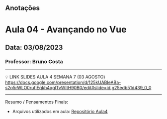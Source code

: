 ## Anotações

# Aula 04 - Avançando no Vue

## Data: 03/08/2023

### Professor: Bruno Costa

---

💡 LINK SLIDES AULA 4 SEMANA 7 (03 AGOSTO)
https://docs.google.com/presentation/d/125kUABIeABa-s2q5rWLO0rufiEqkh4qqlTvWItH90B0/edit#slide=id.g25edb51d439_0_0

---

Resumo / Pensamentos Finais:

- Arquivos utilizados em aula: [Repositório Aula4](https://github.com/vdr3w/aulasdevinhouse/tree/main/semana7/aula4)
